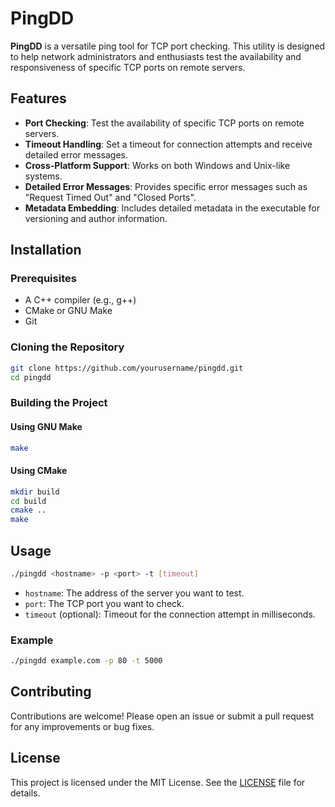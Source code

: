# PingDD

**PingDD** is a versatile ping tool for TCP port checking. This utility is designed to help network administrators and enthusiasts test the availability and responsiveness of specific TCP ports on remote servers.

## Features

- **Port Checking**: Test the availability of specific TCP ports on remote servers.
- **Timeout Handling**: Set a timeout for connection attempts and receive detailed error messages.
- **Cross-Platform Support**: Works on both Windows and Unix-like systems.
- **Detailed Error Messages**: Provides specific error messages such as "Request Timed Out" and "Closed Ports".
- **Metadata Embedding**: Includes detailed metadata in the executable for versioning and author information.

## Installation

### Prerequisites

- A C++ compiler (e.g., g++)
- CMake or GNU Make
- Git

### Cloning the Repository

```bash
git clone https://github.com/yourusername/pingdd.git
cd pingdd
```

### Building the Project

#### Using GNU Make

```bash
make
```

#### Using CMake

```bash
mkdir build
cd build
cmake ..
make
```

## Usage

```bash
./pingdd <hostname> -p <port> -t [timeout]
```

- `hostname`: The address of the server you want to test.
- `port`: The TCP port you want to check.
- `timeout` (optional): Timeout for the connection attempt in milliseconds.

### Example

```bash
./pingdd example.com -p 80 -t 5000
```

## Contributing

Contributions are welcome! Please open an issue or submit a pull request for any improvements or bug fixes.

## License

This project is licensed under the MIT License. See the [LICENSE](LICENSE) file for details.